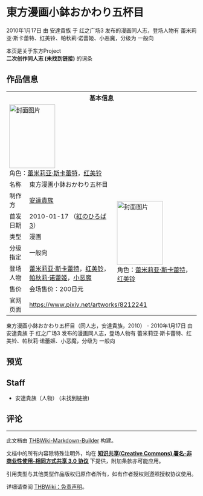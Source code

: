 # 東方漫画小鉢おかわり五杯目

<!-- source html: G:\repos\THBWiki-Markdown-Builder\THBWikiMarkdown\Temp\main\b\ba\ns0%3A%E6%9D%B1%E6%96%B9%E6%BC%AB%E7%94%BB%E5%B0%8F%E9%89%A2%E3%81%8A%E3%81%8B%E3%82%8F%E3%82%8A%E4%BA%94%E6%9D%AF%E7%9B%AE.html -->

2010年1月17日 由 安達貴族 于 红之广场3 发布的漫画同人志，登场人物有 蕾米莉亚·斯卡蕾特、红美铃、帕秋莉·诺蕾姬、小恶魔，分级为 一般向

本页是关于东方Project  
 **二次创作同人志 (未找到链接)** 的词条

## 作品信息

<table><tbody><tr><th colspan="3">基本信息</th></tr><tr><td class="cover-artwork-mobile" colspan="2"><a href="./文件-東方漫画小鉢おかわり五杯目封面.jpg.md" class="image" title="封面图片"><img alt="封面图片" src="https://upload.thwiki.cc/thumb/6/67/%E6%9D%B1%E6%96%B9%E6%BC%AB%E7%94%BB%E5%B0%8F%E9%89%A2%E3%81%8A%E3%81%8B%E3%82%8F%E3%82%8A%E4%BA%94%E6%9D%AF%E7%9B%AE%E5%B0%81%E9%9D%A2.jpg/121px-%E6%9D%B1%E6%96%B9%E6%BC%AB%E7%94%BB%E5%B0%8F%E9%89%A2%E3%81%8A%E3%81%8B%E3%82%8F%E3%82%8A%E4%BA%94%E6%9D%AF%E7%9B%AE%E5%B0%81%E9%9D%A2.jpg" decoding="async" loading="lazy" width="121" height="168" srcset="https://upload.thwiki.cc/thumb/6/67/%E6%9D%B1%E6%96%B9%E6%BC%AB%E7%94%BB%E5%B0%8F%E9%89%A2%E3%81%8A%E3%81%8B%E3%82%8F%E3%82%8A%E4%BA%94%E6%9D%AF%E7%9B%AE%E5%B0%81%E9%9D%A2.jpg/181px-%E6%9D%B1%E6%96%B9%E6%BC%AB%E7%94%BB%E5%B0%8F%E9%89%A2%E3%81%8A%E3%81%8B%E3%82%8F%E3%82%8A%E4%BA%94%E6%9D%AF%E7%9B%AE%E5%B0%81%E9%9D%A2.jpg 1.5x, https://upload.thwiki.cc/thumb/6/67/%E6%9D%B1%E6%96%B9%E6%BC%AB%E7%94%BB%E5%B0%8F%E9%89%A2%E3%81%8A%E3%81%8B%E3%82%8F%E3%82%8A%E4%BA%94%E6%9D%AF%E7%9B%AE%E5%B0%81%E9%9D%A2.jpg/241px-%E6%9D%B1%E6%96%B9%E6%BC%AB%E7%94%BB%E5%B0%8F%E9%89%A2%E3%81%8A%E3%81%8B%E3%82%8F%E3%82%8A%E4%BA%94%E6%9D%AF%E7%9B%AE%E5%B0%81%E9%9D%A2.jpg 2x" data-file-width="575" data-file-height="800"></a><div class="cover-char">角色：<a href="./蕾米莉亚·斯卡蕾特.md" title="蕾米莉亚·斯卡蕾特">蕾米莉亚·斯卡蕾特</a>，<a href="./红美铃.md" title="红美铃">红美铃</a></div></td>
</tr><tr><td class="label">名称</td><td colspan="2"> 東方漫画小鉢おかわり五杯目 </td></tr><tr><td class="label">制作方</td><td><a href="./安達貴族.md" title="安達貴族">安達貴族</a></td><td class="cover-artwork" rowspan="6" style="min-width:168px;"><a href="./文件-東方漫画小鉢おかわり五杯目封面.jpg.md" class="image" title="封面图片"><img alt="封面图片" src="https://upload.thwiki.cc/thumb/6/67/%E6%9D%B1%E6%96%B9%E6%BC%AB%E7%94%BB%E5%B0%8F%E9%89%A2%E3%81%8A%E3%81%8B%E3%82%8F%E3%82%8A%E4%BA%94%E6%9D%AF%E7%9B%AE%E5%B0%81%E9%9D%A2.jpg/121px-%E6%9D%B1%E6%96%B9%E6%BC%AB%E7%94%BB%E5%B0%8F%E9%89%A2%E3%81%8A%E3%81%8B%E3%82%8F%E3%82%8A%E4%BA%94%E6%9D%AF%E7%9B%AE%E5%B0%81%E9%9D%A2.jpg" decoding="async" loading="lazy" width="121" height="168" srcset="https://upload.thwiki.cc/thumb/6/67/%E6%9D%B1%E6%96%B9%E6%BC%AB%E7%94%BB%E5%B0%8F%E9%89%A2%E3%81%8A%E3%81%8B%E3%82%8F%E3%82%8A%E4%BA%94%E6%9D%AF%E7%9B%AE%E5%B0%81%E9%9D%A2.jpg/181px-%E6%9D%B1%E6%96%B9%E6%BC%AB%E7%94%BB%E5%B0%8F%E9%89%A2%E3%81%8A%E3%81%8B%E3%82%8F%E3%82%8A%E4%BA%94%E6%9D%AF%E7%9B%AE%E5%B0%81%E9%9D%A2.jpg 1.5x, https://upload.thwiki.cc/thumb/6/67/%E6%9D%B1%E6%96%B9%E6%BC%AB%E7%94%BB%E5%B0%8F%E9%89%A2%E3%81%8A%E3%81%8B%E3%82%8F%E3%82%8A%E4%BA%94%E6%9D%AF%E7%9B%AE%E5%B0%81%E9%9D%A2.jpg/241px-%E6%9D%B1%E6%96%B9%E6%BC%AB%E7%94%BB%E5%B0%8F%E9%89%A2%E3%81%8A%E3%81%8B%E3%82%8F%E3%82%8A%E4%BA%94%E6%9D%AF%E7%9B%AE%E5%B0%81%E9%9D%A2.jpg 2x" data-file-width="575" data-file-height="800"></a><div class="cover-char">角色：<a href="./蕾米莉亚·斯卡蕾特.md" title="蕾米莉亚·斯卡蕾特">蕾米莉亚·斯卡蕾特</a>，<a href="./红美铃.md" title="红美铃">红美铃</a></div></td>
</tr><tr><td class="label">首发日期</td><td>2010-01-17&#160;（<a href="/展会作品列表?e=%E7%BA%A2%E4%B9%8B%E5%B9%BF%E5%9C%BA%233">紅のひろば3</a>）</td></tr><tr><td class="label">类型</td><td>漫画</td></tr><tr><td class="label">分级指定</td><td>一般向</td></tr><tr><td class="label">登场人物</td><td><a href="./蕾米莉亚·斯卡蕾特.md" title="蕾米莉亚·斯卡蕾特">蕾米莉亚·斯卡蕾特</a>，<a href="./红美铃.md" title="红美铃">红美铃</a>，<a href="./帕秋莉·诺蕾姬.md" title="帕秋莉·诺蕾姬">帕秋莉·诺蕾姬</a>，<a href="./小恶魔.md" title="小恶魔">小恶魔</a></td></tr><tr><td class="label">售价</td><td>会场售价：200日元</td></tr>
<tr><td class="label">官网页面</td><td colspan="2"><a rel="nofollow" class="external free" href="https://www.pixiv.net/artworks/8212241">https://www.pixiv.net/artworks/8212241</a></td></tr></tbody></table>

東方漫画小鉢おかわり五杯目（同人志，安達貴族，2010） - 2010年1月17日 由 安達貴族 于 红之广场3 发布的漫画同人志，登场人物有 蕾米莉亚·斯卡蕾特、红美铃、帕秋莉·诺蕾姬、小恶魔，分级为 一般向

## 预览

## Staff
- 安達貴族（人物） (未找到链接)


## 评论




---

此文档由 [THBWiki-Markdown-Builder](https://github.com/Delsin-Yu/THBWiki-Markdown-Builder) 构建。

文档中的所有内容除特殊注明外，均在 [**知识共享(Creative Commons) 署名-非商业性使用-相同方式共享 3.0 协议**](https://creativecommons.org/licenses/by-sa/3.0/deed.zh-hans) 下提供，附加条款亦可能应用。

引用类型与其他类型作品版权归原作者所有，如有作者授权则遵照授权协议使用。

详细请查阅 [THBWiki：免责声明](https://thbwiki.cc/THBWiki:%E5%85%8D%E8%B4%A3%E5%A3%B0%E6%98%8E)。

